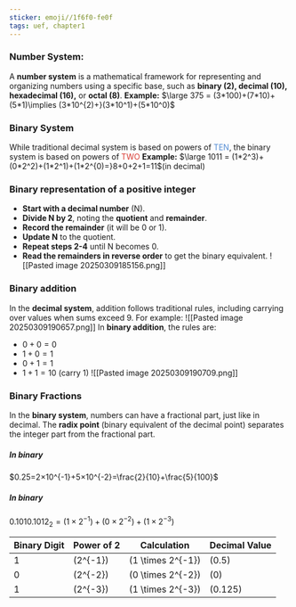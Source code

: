 ```yaml
---
sticker: emoji//1f6f0-fe0f
tags: uef, chapter1
---
```

### Number System:

A **number system** is a mathematical framework for representing and organizing numbers using a specific base, such as **binary (2), decimal (10), hexadecimal (16),** or **octal (8)**.
**Example:** $\large 375 = (3*100)+(7*10)+(5*1)\implies (3*10^{2)+}(3*10^1)+(5*10^0)$

### Binary System
While traditional decimal system is based on powers of <font color="#548dd4">TEN</font>, the binary system is based on powers of <font color="#d83931">TWO</font>
**Example:** $\large 1011 = (1*2^3)+(0*2^2)+(1*2^1)+(1*2^{0)=}8+0+2+1=11$(in decimal)

### Binary representation of a positive integer
- **Start with a decimal number** (N).
- **Divide N by 2**, noting the **quotient** and **remainder**.
- **Record the remainder** (it will be 0 or 1).
- **Update N** to the quotient.
- **Repeat steps 2-4** until N becomes 0.
- **Read the remainders in reverse order** to get the binary equivalent.
![[Pasted image 20250309185156.png]]

### Binary addition
In the **decimal system**, addition follows traditional rules, including carrying over values when sums exceed 9. For example:
![[Pasted image 20250309190657.png]]
In **binary addition**, the rules are: 
- $0 + 0 = 0$ 
- $1 + 0 = 1$ 
- $0 + 1 = 1$ 
- $1 + 1 = 10$ (carry 1)
![[Pasted image 20250309190709.png]]
### Binary Fractions
In the **binary system**, numbers can have a fractional part, just like in decimal. The **radix point** (binary equivalent of the decimal point) separates the integer part from the fractional part.
##### In binary
$0.25=2×10^{-1}+5×10^{-2}=\frac{2}{10}+\frac{5}{100}$
##### In binary
$0.1010.1012_{2}=(1×2^{-1})+(0×2^{−2})+(1×2^{−3})$

| Binary Digit | Power of 2 | Calculation | Decimal Value |
|-------------|-----------|-------------|--------------|
| 1           | \(2^{-1}\) | \(1 \times 2^{-1}\) | \(0.5\) |
| 0           | \(2^{-2}\) | \(0 \times 2^{-2}\) | \(0\) |
| 1           | \(2^{-3}\) | \(1 \times 2^{-3}\) | \(0.125\) |
